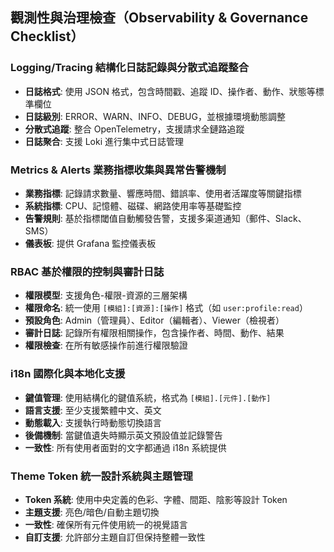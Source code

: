 ## 觀測性與治理檢查（Observability & Governance Checklist）

### Logging/Tracing 結構化日誌記錄與分散式追蹤整合

- **日誌格式**: 使用 JSON 格式，包含時間戳、追蹤 ID、操作者、動作、狀態等標準欄位
- **日誌級別**: ERROR、WARN、INFO、DEBUG，並根據環境動態調整
- **分散式追蹤**: 整合 OpenTelemetry，支援請求全鏈路追蹤
- **日誌聚合**: 支援 Loki 進行集中式日誌管理

### Metrics & Alerts 業務指標收集與異常告警機制

- **業務指標**: 記錄請求數量、響應時間、錯誤率、使用者活躍度等關鍵指標
- **系統指標**: CPU、記憶體、磁碟、網路使用率等基礎監控
- **告警規則**: 基於指標閾值自動觸發告警，支援多渠道通知（郵件、Slack、SMS）
- **儀表板**: 提供 Grafana 監控儀表板

### RBAC 基於權限的控制與審計日誌

- **權限模型**: 支援角色-權限-資源的三層架構
- **權限命名**: 統一使用 `[模組]:[資源]:[操作]` 格式（如 `user:profile:read`）
- **預設角色**: Admin（管理員）、Editor（編輯者）、Viewer（檢視者）
- **審計日誌**: 記錄所有權限相關操作，包含操作者、時間、動作、結果
- **權限檢查**: 在所有敏感操作前進行權限驗證

### i18n 國際化與本地化支援

- **鍵值管理**: 使用結構化的鍵值系統，格式為 `[模組].[元件].[動作]`
- **語言支援**: 至少支援繁體中文、英文
- **動態載入**: 支援執行時動態切換語言
- **後備機制**: 當鍵值遺失時顯示英文預設值並記錄警告
- **一致性**: 所有使用者面對的文字都通過 i18n 系統提供

### Theme Token 統一設計系統與主題管理

- **Token 系統**: 使用中央定義的色彩、字體、間距、陰影等設計 Token
- **主題支援**: 亮色/暗色/自動主題切換
- **一致性**: 確保所有元件使用統一的視覺語言
- **自訂支援**: 允許部分主題自訂但保持整體一致性